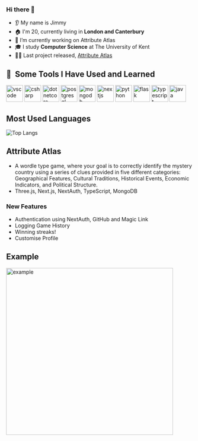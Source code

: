 ### Hi there 👋
* 👂 My name is Jimmy
* 🏠 I'm 20, currently living in **London and Canterbury** 
* 🔭 I’m currently working on Attribute Atlas
* 🎓 I study **Computer Science** at The University of Kent
* 🧑‍💻 Last project released, [Attribute Atlas](https://attribute-atlas.vercel.app)

<h2> 🚀 &nbsp;Some Tools I Have Used and Learned</h2>
<p align="left">
<img src="https://cdn.jsdelivr.net/gh/devicons/devicon/icons/vscode/vscode-original.svg" alt="vscode" width="45" height="45"/>
<img src="https://cdn.jsdelivr.net/gh/devicons/devicon@latest/icons/csharp/csharp-original.svg" alt="csharp" width="45" height="45"/>
<img src="https://cdn.jsdelivr.net/gh/devicons/devicon@latest/icons/dotnetcore/dotnetcore-original.svg" alt="dotnetcore" width="45" height="45"/>
<img src="https://cdn.jsdelivr.net/gh/devicons/devicon@latest/icons/postgresql/postgresql-original.svg" alt="postgresql" width="45" height="45"/>
<img src="https://cdn.jsdelivr.net/gh/devicons/devicon@latest/icons/mongodb/mongodb-original.svg" alt="mongodb" width="45" height="45"/>
<img src="https://cdn.jsdelivr.net/gh/devicons/devicon@latest/icons/nextjs/nextjs-original.svg" alt="nextjs" width="45" height="45"/> 
<img src="https://cdn.jsdelivr.net/gh/devicons/devicon@latest/icons/python/python-original.svg" alt="python" width="45" height="45"/>
<img src="https://cdn.jsdelivr.net/gh/devicons/devicon@latest/icons/flask/flask-original.svg" alt="flask" width="45" height="45"/>
<img src="https://cdn.jsdelivr.net/gh/devicons/devicon@latest/icons/typescript/typescript-original.svg" alt="typescript" width="45" height="45"/>
<img src="https://cdn.jsdelivr.net/gh/devicons/devicon@latest/icons/java/java-original.svg" alt="java" width="45" height="45"/>    
</p>

## Most Used Languages
![Top Langs](https://github-readme-stats.vercel.app/api/top-langs/?username=jimmykolev)

## Attribute Atlas
- A wordle type game, where your goal is to correctly identify the mystery country using a series of clues provided in five different categories: Geographical Features, Cultural Traditions, Historical Events, Economic Indicators, and Political Structure.
- Three.js, Next.js, NextAuth, TypeScript, MongoDB
### New Features
- Authentication using NextAuth, GitHub and Magic Link
- Logging Game History
- Winning streaks!
- Customise Profile
## Example
<img src="https://i.imgur.com/A1mzz8K.png" alt="example" width="450"/>   


  


